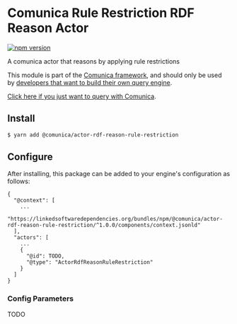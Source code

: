 # Comunica Rule Restriction RDF Reason Actor

[![npm version](https://badge.fury.io/js/%40comunica%2Factor-rdf-reason-rule-restriction.svg)](https://www.npmjs.com/package/@comunica/actor-rdf-reason-rule-restriction)

A comunica actor that reasons by applying rule restrictions

This module is part of the [Comunica framework](https://github.com/comunica/comunica),
and should only be used by [developers that want to build their own query engine](https://comunica.dev/docs/modify/).

[Click here if you just want to query with Comunica](https://comunica.dev/docs/query/).

## Install

```bash
$ yarn add @comunica/actor-rdf-reason-rule-restriction
```

## Configure

After installing, this package can be added to your engine's configuration as follows:
```text
{
  "@context": [
    ...
    "https://linkedsoftwaredependencies.org/bundles/npm/@comunica/actor-rdf-reason-rule-restriction/^1.0.0/components/context.jsonld"  
  ],
  "actors": [
    ...
    {
      "@id": TODO,
      "@type": "ActorRdfReasonRuleRestriction"
    }
  ]
}
```

### Config Parameters

TODO

